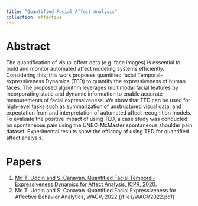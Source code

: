 ```yaml
---
title: "Quantified Facial Affect Analysis"
collection: affective
---
```


# Abstract
The quantification of visual affect data (e.g. face images) is essential to build and monitor automated affect modeling systems efficiently. Considering this, this work proposes quantified facial Temporal-expressiveness Dynamics (TED) to quantify the expressiveness of human faces. The proposed algorithm leverages multimodal facial features by incorporating static and dynamic information to enable accurate measurements of facial expressiveness. We show that TED can be used for high-level tasks such as summarization of unstructured visual data, and expectation from and interpretation of automated affect recognition models. To evaluate the positive impact of using TED, a case study was conducted on spontaneous pain using the UNBC-McMaster spontaneous shoulder pain dataset. Experimental results show the efficacy of using TED for quantified affect analysis.

# Papers
1. [Md T. Uddin and S. Canavan. Quantified Facial Temporal-Expressiveness Dynamics for Affect Analysis, ICPR, 2020.](/files/TED_ICPR_2020.pdf) 
2. Md T. Uddin and S. Canavan. Quantified Facial Expressiveness for Affective Behavior Analytics, WACV, 2022.(/files/WACV2022.pdf)